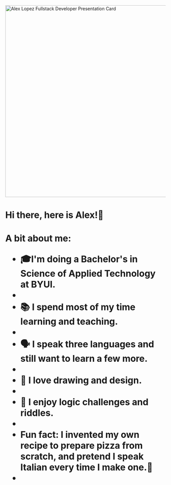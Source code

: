 <img src="https://user-images.githubusercontent.com/72474080/127397297-1d0fafcd-d58e-42f5-bf64-cc74e643040c.png" alt="Alex Lopez Fullstack Developer Presentation Card" width="600"/>
<H1>Hi there, here is Alex!👋<H1>
A bit about me:
<ul>
<li>🎓I'm doing a Bachelor's in Science of Applied Technology at BYUI.<li>
<li>📚 I spend most of my time learning and teaching.<li>
<li>🗣  I speak three languages and still want to learn a few more.<li>
<li>🎨 I love drawing and design.<li>
<li>🧠 I enjoy logic challenges and riddles.<li>
<li>Fun fact: I invented my own recipe to prepare pizza from scratch, and pretend I speak Italian every time I make one.🍕<li>
<ul> 

